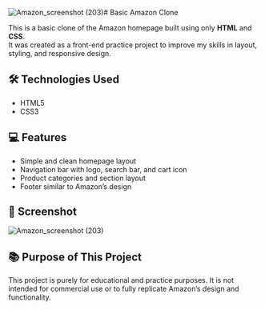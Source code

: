 ![Amazon_screenshot (203)](https://github.com/user-attachments/assets/31ed85bd-7396-4259-a49c-1d5624004c15)# Basic Amazon Clone

This is a basic clone of the Amazon homepage built using only **HTML** and **CSS**.  
It was created as a front-end practice project to improve my skills in layout, styling, and responsive design.

## 🛠️ Technologies Used

- HTML5
- CSS3

## 💻 Features

- Simple and clean homepage layout
- Navigation bar with logo, search bar, and cart icon
- Product categories and section layout
- Footer similar to Amazon’s design

## 📸 Screenshot

![Amazon_screenshot (203)](https://github.com/user-attachments/assets/0a0b121a-28b1-4c32-b7d8-6a46810b4216)

## 📚 Purpose of This Project

This project is purely for educational and practice purposes.
It is not intended for commercial use or to fully replicate Amazon’s design and functionality.
